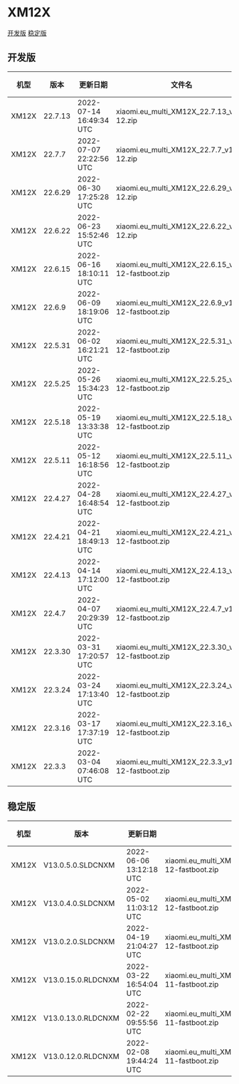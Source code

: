 # XM12X
[开发版](#开发版)  [稳定版](#稳定版)
## 开发版
| 机型 | 版本 | 更新日期 | 文件名 | 大小 | 下载链接 |
| ---- | ---- | ---- | ---- | ---- | ---- |
| XM12X | 22.7.13 | 2022-07-14 16:49:34 UTC | xiaomi.eu_multi_XM12X_22.7.13_v13-12.zip | 3.8 GB | [SourceForge](https://sourceforge.net/projects/xiaomi-eu-multilang-miui-roms/files/xiaomi.eu/MIUI-WEEKLY-RELEASES/22.7.13/xiaomi.eu_multi_XM12X_22.7.13_v13-12.zip/download) |
| XM12X | 22.7.7 | 2022-07-07 22:22:56 UTC | xiaomi.eu_multi_XM12X_22.7.7_v13-12.zip | 3.8 GB | [SourceForge](https://sourceforge.net/projects/xiaomi-eu-multilang-miui-roms/files/xiaomi.eu/MIUI-WEEKLY-RELEASES/22.7.7/xiaomi.eu_multi_XM12X_22.7.7_v13-12.zip/download) |
| XM12X | 22.6.29 | 2022-06-30 17:25:28 UTC | xiaomi.eu_multi_XM12X_22.6.29_v13-12.zip | 3.8 GB | [SourceForge](https://sourceforge.net/projects/xiaomi-eu-multilang-miui-roms/files/xiaomi.eu/MIUI-WEEKLY-RELEASES/22.6.29/xiaomi.eu_multi_XM12X_22.6.29_v13-12.zip/download) |
| XM12X | 22.6.22 | 2022-06-23 15:52:46 UTC | xiaomi.eu_multi_XM12X_22.6.22_v13-12.zip | 3.8 GB | [SourceForge](https://sourceforge.net/projects/xiaomi-eu-multilang-miui-roms/files/xiaomi.eu/MIUI-WEEKLY-RELEASES/22.6.22/xiaomi.eu_multi_XM12X_22.6.22_v13-12.zip/download) |
| XM12X | 22.6.15 | 2022-06-16 18:10:11 UTC | xiaomi.eu_multi_XM12X_22.6.15_v13-12-fastboot.zip | 4.1 GB | [SourceForge](https://sourceforge.net/projects/xiaomi-eu-multilang-miui-roms/files/xiaomi.eu/MIUI-WEEKLY-RELEASES/22.6.15/xiaomi.eu_multi_XM12X_22.6.15_v13-12-fastboot.zip/download) |
| XM12X | 22.6.9 | 2022-06-09 18:19:06 UTC | xiaomi.eu_multi_XM12X_22.6.9_v13-12-fastboot.zip | 4.1 GB | [SourceForge](https://sourceforge.net/projects/xiaomi-eu-multilang-miui-roms/files/xiaomi.eu/MIUI-WEEKLY-RELEASES/22.6.9/xiaomi.eu_multi_XM12X_22.6.9_v13-12-fastboot.zip/download) |
| XM12X | 22.5.31 | 2022-06-02 16:21:21 UTC | xiaomi.eu_multi_XM12X_22.5.31_v13-12-fastboot.zip | 4.1 GB | [SourceForge](https://sourceforge.net/projects/xiaomi-eu-multilang-miui-roms/files/xiaomi.eu/MIUI-WEEKLY-RELEASES/22.5.31/xiaomi.eu_multi_XM12X_22.5.31_v13-12-fastboot.zip/download) |
| XM12X | 22.5.25 | 2022-05-26 15:34:23 UTC | xiaomi.eu_multi_XM12X_22.5.25_v13-12-fastboot.zip | 4.1 GB | [SourceForge](https://sourceforge.net/projects/xiaomi-eu-multilang-miui-roms/files/xiaomi.eu/MIUI-WEEKLY-RELEASES/22.5.25/xiaomi.eu_multi_XM12X_22.5.25_v13-12-fastboot.zip/download) |
| XM12X | 22.5.18 | 2022-05-19 13:33:38 UTC | xiaomi.eu_multi_XM12X_22.5.18_v13-12-fastboot.zip | 4.1 GB | [SourceForge](https://sourceforge.net/projects/xiaomi-eu-multilang-miui-roms/files/xiaomi.eu/MIUI-WEEKLY-RELEASES/22.5.18/xiaomi.eu_multi_XM12X_22.5.18_v13-12-fastboot.zip/download) |
| XM12X | 22.5.11 | 2022-05-12 16:18:56 UTC | xiaomi.eu_multi_XM12X_22.5.11_v13-12-fastboot.zip | 4.1 GB | [SourceForge](https://sourceforge.net/projects/xiaomi-eu-multilang-miui-roms/files/xiaomi.eu/MIUI-WEEKLY-RELEASES/22.5.11/xiaomi.eu_multi_XM12X_22.5.11_v13-12-fastboot.zip/download) |
| XM12X | 22.4.27 | 2022-04-28 16:48:54 UTC | xiaomi.eu_multi_XM12X_22.4.27_v13-12-fastboot.zip | 4.0 GB | [SourceForge](https://sourceforge.net/projects/xiaomi-eu-multilang-miui-roms/files/xiaomi.eu/MIUI-WEEKLY-RELEASES/22.4.27/xiaomi.eu_multi_XM12X_22.4.27_v13-12-fastboot.zip/download) |
| XM12X | 22.4.21 | 2022-04-21 18:49:13 UTC | xiaomi.eu_multi_XM12X_22.4.21_v13-12-fastboot.zip | 4.1 GB | [SourceForge](https://sourceforge.net/projects/xiaomi-eu-multilang-miui-roms/files/xiaomi.eu/MIUI-WEEKLY-RELEASES/22.4.21/xiaomi.eu_multi_XM12X_22.4.21_v13-12-fastboot.zip/download) |
| XM12X | 22.4.13 | 2022-04-14 17:12:00 UTC | xiaomi.eu_multi_XM12X_22.4.13_v13-12-fastboot.zip | 4.1 GB | [SourceForge](https://sourceforge.net/projects/xiaomi-eu-multilang-miui-roms/files/xiaomi.eu/MIUI-WEEKLY-RELEASES/22.4.13/xiaomi.eu_multi_XM12X_22.4.13_v13-12-fastboot.zip/download) |
| XM12X | 22.4.7 | 2022-04-07 20:29:39 UTC | xiaomi.eu_multi_XM12X_22.4.7_v13-12-fastboot.zip | 4.1 GB | [SourceForge](https://sourceforge.net/projects/xiaomi-eu-multilang-miui-roms/files/xiaomi.eu/MIUI-WEEKLY-RELEASES/22.4.7/xiaomi.eu_multi_XM12X_22.4.7_v13-12-fastboot.zip/download) |
| XM12X | 22.3.30 | 2022-03-31 17:20:57 UTC | xiaomi.eu_multi_XM12X_22.3.30_v13-12-fastboot.zip | 4.1 GB | [SourceForge](https://sourceforge.net/projects/xiaomi-eu-multilang-miui-roms/files/xiaomi.eu/MIUI-WEEKLY-RELEASES/22.3.30/xiaomi.eu_multi_XM12X_22.3.30_v13-12-fastboot.zip/download) |
| XM12X | 22.3.24 | 2022-03-24 17:13:40 UTC | xiaomi.eu_multi_XM12X_22.3.24_v13-12-fastboot.zip | 4.1 GB | [SourceForge](https://sourceforge.net/projects/xiaomi-eu-multilang-miui-roms/files/xiaomi.eu/MIUI-WEEKLY-RELEASES/22.3.24/xiaomi.eu_multi_XM12X_22.3.24_v13-12-fastboot.zip/download) |
| XM12X | 22.3.16 | 2022-03-17 17:37:19 UTC | xiaomi.eu_multi_XM12X_22.3.16_v13-12-fastboot.zip | 4.1 GB | [SourceForge](https://sourceforge.net/projects/xiaomi-eu-multilang-miui-roms/files/xiaomi.eu/MIUI-WEEKLY-RELEASES/22.3.16/xiaomi.eu_multi_XM12X_22.3.16_v13-12-fastboot.zip/download) |
| XM12X | 22.3.3 | 2022-03-04 07:46:08 UTC | xiaomi.eu_multi_XM12X_22.3.3_v13-12-fastboot.zip | 4.1 GB | [SourceForge](https://sourceforge.net/projects/xiaomi-eu-multilang-miui-roms/files/xiaomi.eu/MIUI-WEEKLY-RELEASES/22.3.3/xiaomi.eu_multi_XM12X_22.3.3_v13-12-fastboot.zip/download) |
## 稳定版
| 机型 | 版本 | 更新日期 | 文件名 | 大小 | 下载链接 |
| ---- | ---- | ---- | ---- | ---- | ---- |
| XM12X | V13.0.5.0.SLDCNXM | 2022-06-06 13:12:18 UTC | xiaomi.eu_multi_XM12X_V13.0.5.0.SLDCNXM_v13-12-fastboot.zip | 4.1 GB | [SourceForge](https://sourceforge.net/projects/xiaomi-eu-multilang-miui-roms/files/xiaomi.eu/MIUI-STABLE-RELEASES/MIUIv13/xiaomi.eu_multi_XM12X_V13.0.5.0.SLDCNXM_v13-12-fastboot.zip/download) |
| XM12X | V13.0.4.0.SLDCNXM | 2022-05-02 11:03:12 UTC | xiaomi.eu_multi_XM12X_V13.0.4.0.SLDCNXM_v13-12-fastboot.zip | 4.1 GB | [SourceForge](https://sourceforge.net/projects/xiaomi-eu-multilang-miui-roms/files/xiaomi.eu/MIUI-STABLE-RELEASES/MIUIv13/xiaomi.eu_multi_XM12X_V13.0.4.0.SLDCNXM_v13-12-fastboot.zip/download) |
| XM12X | V13.0.2.0.SLDCNXM | 2022-04-19 21:04:27 UTC | xiaomi.eu_multi_XM12X_V13.0.2.0.SLDCNXM_v13-12-fastboot.zip | 4.1 GB | [SourceForge](https://sourceforge.net/projects/xiaomi-eu-multilang-miui-roms/files/xiaomi.eu/MIUI-STABLE-RELEASES/MIUIv13/xiaomi.eu_multi_XM12X_V13.0.2.0.SLDCNXM_v13-12-fastboot.zip/download) |
| XM12X | V13.0.15.0.RLDCNXM | 2022-03-22 16:54:04 UTC | xiaomi.eu_multi_XM12X_V13.0.15.0.RLDCNXM_v13-11-fastboot.zip | 3.9 GB | [SourceForge](https://sourceforge.net/projects/xiaomi-eu-multilang-miui-roms/files/xiaomi.eu/MIUI-STABLE-RELEASES/MIUIv13/xiaomi.eu_multi_XM12X_V13.0.15.0.RLDCNXM_v13-11-fastboot.zip/download) |
| XM12X | V13.0.13.0.RLDCNXM | 2022-02-22 09:55:56 UTC | xiaomi.eu_multi_XM12X_V13.0.13.0.RLDCNXM_v13-11-fastboot.zip | 3.9 GB | [SourceForge](https://sourceforge.net/projects/xiaomi-eu-multilang-miui-roms/files/xiaomi.eu/MIUI-STABLE-RELEASES/MIUIv13/xiaomi.eu_multi_XM12X_V13.0.13.0.RLDCNXM_v13-11-fastboot.zip/download) |
| XM12X | V13.0.12.0.RLDCNXM | 2022-02-08 19:44:24 UTC | xiaomi.eu_multi_XM12X_V13.0.12.0.RLDCNXM_v13-11-fastboot.zip | 3.9 GB | [SourceForge](https://sourceforge.net/projects/xiaomi-eu-multilang-miui-roms/files/xiaomi.eu/MIUI-STABLE-RELEASES/MIUIv13/xiaomi.eu_multi_XM12X_V13.0.12.0.RLDCNXM_v13-11-fastboot.zip/download) |
